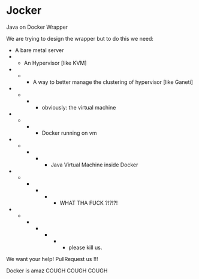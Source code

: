 # Jocker

Java on Docker Wrapper

We are trying to design the wrapper but to do this we need:

- A bare metal server
- - An Hypervisor [like KVM]
- - - A way to better manage the clustering of hypervisor [like Ganeti]
- - - - obviously: the virtual machine
- - - - Docker running on vm
- - - - - Java Virtual Machine inside Docker
- - - - - - WHAT THA FUCK ?!?!?!
- - - - - - - please kill us.



We want your help!
PullRequest us !!!

Docker is amaz COUGH COUGH COUGH
